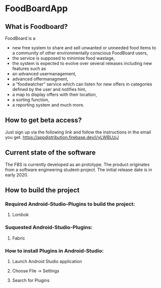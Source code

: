 # FoodBoardApp

## What is Foodboard?

FoodBoard is a 
- new free system to share and sell unwanted or unneeded food items to a community of other environmentally conscious FoodBoard users, 
- the service is supposed to minimise food wastage,
- the system is expected to evolve over several releases including new features such as
- an advanced usermanagement,
- advanced offermanagment,
- a “foodwatcher” service which can listen for new offers in categories defined by the user and notifies him,
- a map to display offers with their location,
- a sorting function,
- a reporting system and much more.

## How to get beta access?

Just sign up via the following link and follow the instructions in the email you get. 
https://appdistribution.firebase.dev/i/yLWBUzjJ

## Current state of the software

The FBS is currently developed as an prototype. The product originates from a software engineering student-project. 
The initial release date is in early 2020.

## How to build the project

### Required Android-Studio-Plugins to build the project:
1. Lombok
  
### Suquested Android-Studio-Plugins:
1. Fabric
  
### How to install Plugins in Android-Studio:

1) Launch Android Studio application

2) Choose File -> Settings 

3) Search for Plugins

